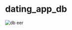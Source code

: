 # dating_app_db
![db eer](https://user-images.githubusercontent.com/36234147/232036365-0d1092da-d29c-42ac-b41d-93597fabfdd4.PNG)
